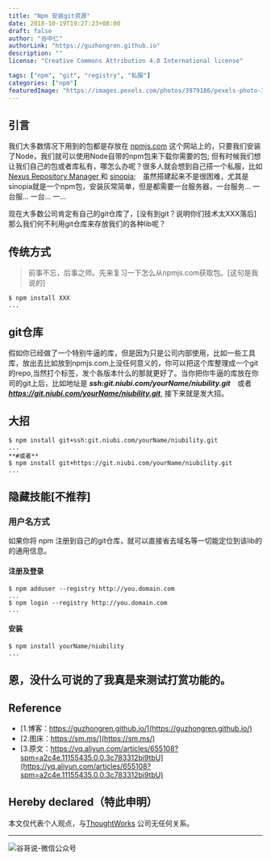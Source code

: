 ```yaml
---
title: "Npm 安装git资源"
date: 2018-10-19T19:27:23+08:00
draft: false
author: "谷中仁"
authorLink: "https://guzhongren.github.io"
description: ""
license: "Creative Commons Attribution 4.0 International license"

tags: ["npm", "git", "registry", "私服"]
categories: ["npm"]
featuredImage: "https://images.pexels.com/photos/3979186/pexels-photo-3979186.jpeg?auto=compress&cs=tinysrgb&dpr=2&h=750&w=1260"
---
```

## 引言

我们大多数情况下用到的包都是存放在 [npmjs.com](https://www.npmjs.com/) 这个网站上的，只要我们安装了Node，我们就可以使用Node自带的npm包来下载你需要的包; 但有时候我们想让我们自己的包或者库私有，哪怎么办呢？很多人就会想到自己搭一个私服，比如[Nexus Repository Manager ](https://oss.sonatype.org/#Documentation)和 [sinopia](https://github.com/rlidwka/sinopia);　虽然搭建起来不是很困难，尤其是sinopia就是一个npm包，安装灰常简单，但是都需要一台服务器，一台服务... 一台服... 一台... 一...

现在大多数公司肯定有自己的git仓库了，[没有到git？说明你们技术太XXX落后]那么我们何不利用git仓库来存放我们的各种lib呢？

## 传统方式
> 前事不忘，后事之师。先来复习一下怎么从npmjs.com获取包。[这句是我说的]

```shell
$ npm install XXX
...
```

## git仓库

假如你已经做了一个特别牛逼的库，但是因为只是公司内部使用，比如一些工具库，放出去比如放到npmjs.com上没任何意义的，你可以把这个库整理成一个git的repo,当然打个标签，发个各版本什么的那就更好了。当你把你牛逼的库放在你司的git上后，比如地址是 ***ssh:git.niubi.com/yourName/niubility.git***　或者　***https://git.niubi.com/yourName/niubility.git***, 接下来就是发大招。

## 大招

```shell
$ npm install git+ssh:git.niubi.com/yourName/niubility.git
...
**#或者**
$ npm install git+https://git.niubi.com/yourName/niubility.git
...

```

## 隐藏技能[不推荐]

### 用户名方式

如果你将 npm 注册到自己的git仓库，就可以直接省去域名等一切能定位到该lib的的通用信息。

#### 注册及登录

```shell
$ npm adduser --registry http://you.domain.com
...
$ npm login --registry http://you.domain.com
...
```

#### 安装

```shell
$ npm install yourName/niubility
...
```

## 恩，没什么可说的了我真是来测试打赏功能的。



## Reference

* [1.博客：https://guzhongren.github.io/](https://guzhongren.github.io/)
* [2.图床：https://sm.ms/](https://sm.ms/)
* [3.原文：https://yq.aliyun.com/articles/655108?spm=a2c4e.11155435.0.0.3c783312bi9tbU](https://yq.aliyun.com/articles/655108?spm=a2c4e.11155435.0.0.3c783312bi9tbU)

## Hereby declared（特此申明）

本文仅代表个人观点，与[ThoughtWorks](https://www.thoughtworks.com/) 公司无任何关系。

----
![谷哥说-微信公众号](https://ftp.bmp.ovh/imgs/2020/02/b7282c60d4d581ad.png)
